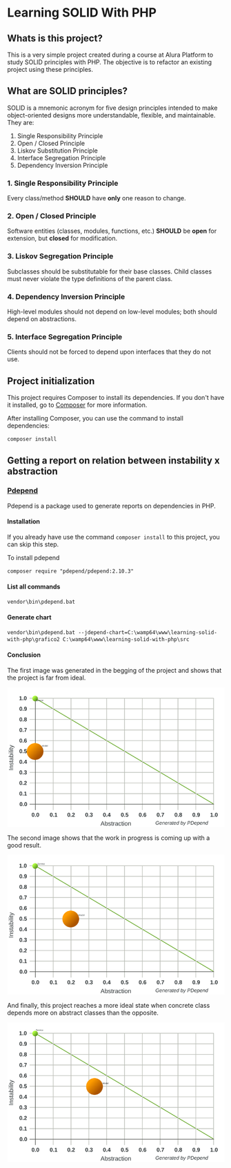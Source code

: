 # Learning SOLID With PHP

## Whats is this project?
This is a very simple project created during a course at Alura Platform to study SOLID principles with PHP. The objective is to refactor an existing project using these principles.

## What are SOLID principles?
SOLID is a mnemonic acronym for five design principles intended to make object-oriented designs more understandable, flexible, and maintainable. They are:
 
1. Single Responsibility Principle
2. Open / Closed Principle
3. Liskov Substitution Principle
4. Interface Segregation Principle
5. Dependency Inversion Principle

### 1. Single Responsibility Principle
Every class/method <b>SHOULD</b> have <b>only</b> one reason to change. 

### 2. Open / Closed Principle
Software entities (classes, modules, functions, etc.) <b>SHOULD</b> be <b>open</b> for extension, but <b>closed</b> for modification.

### 3. Liskov Segregation Principle
Subclasses should be substitutable for their base classes. Child classes must never violate the type definitions of the parent class.

### 4. Dependency Inversion Principle
High-level modules should not depend on low-level modules; both should depend on abstractions.

### 5. Interface Segregation Principle
Clients should not be forced to depend upon interfaces that they do not use.

## Project initialization
This project requires Composer to install its dependencies. If you don't have it installed, go to [Composer](https://getcomposer.org/) for more information.

After installing Composer, you can use the command to install dependencies:

```
composer install
```

## Getting a report on relation between instability x abstraction

### [Pdepend](https://github.com/pdepend/pdepend) 

Pdepend is a package used to generate reports on dependencies in PHP.

#### Installation
If you already have use the command `composer install` to this project, you can skip this step.

To install pdepend
```
composer require "pdepend/pdepend:2.10.3"
```

#### List all commands
```
vendor\bin\pdepend.bat
```

#### Generate chart
```
vendor\bin\pdepend.bat --jdepend-chart=C:\wamp64\www\learning-solid-with-php\grafico2 C:\wamp64\www\learning-solid-with-php\src
```

#### Conclusion

The first image was generated in the begging of the project and shows that the project is far from ideal.  

![Chart 1](https://github.com/DaniPoletto/learning-solid-with-php/blob/main/grafico1.svg)

The second image shows that the work in progress is coming up with a good result.

![Chart 2](https://github.com/DaniPoletto/learning-solid-with-php/blob/main/grafico2.svg)

And finally, this project reaches a more ideal state when concrete class depends more on abstract classes than the opposite. 

![Chart 3](https://github.com/DaniPoletto/learning-solid-with-php/blob/main/grafico3.svg)
